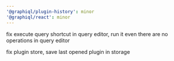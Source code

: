 ```yaml
---
'@graphiql/plugin-history': minor
'@graphiql/react': minor
---
```


fix execute query shortcut in query editor, run it even there are no operations in query editor

fix plugin store, save last opened plugin in storage
